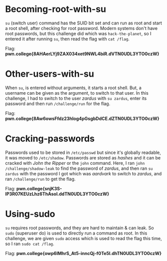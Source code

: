 # Becoming-root-with-su

`su` (switch user) command has the SUID bit set and can run as root and start a root shell, after checking for root password. Modern systems don't have root passwords, but this challenge did which was `hack-the-planet`, so I entered it after running `su`, then read the flag with `cat /flag`.

Flag: **pwn.college{8AHAerLYj9ZAX034xet9NWL4biR.dVTN0UDL3YTO0czW}**

# Other-users-with-su

When `su`, is entered without arguments, it starts a root shell. But, a username can be given as the argument, to switch to that user. In this challenge, I had to switch to the user *zardus* with `su zardus`, enter its password and then run `/challenge/run` for the flag.

Flag: **pwn.college{8Aw6owsFfdz23hlog4pGsgbDdCE.dZTN0UDL3YTO0czW}**

# Cracking-passwords

Passwords used to be stored in `/etc/passwd` but since it's globally readable, it was moved to `/etc/shadow`. Passwords are stored as *hashes* and it can be cracked with *John the Ripper* or the `john` command. Here, I ran `john /challenge/shadow-leak` to find the password of *zardus*, and then ran `su zardus` with the password I got which was *aardvark* to switch to *zardus*, and ran `/challenge/run` to get the flag.

Flag: **pwn.college{snjK3S-IP3R07KEUzLhz6ThAsoI.ddTN0UDL3YTO0czW}**

# Using-sudo

`su` requires root passwords, and they are hard to maintain & can leak. So `sudo` (superuser do) is used to directly run a command as root. In this challenge, we are given `sudo` access which is used to read the flag this time, so I ran `sudo cat /flag`.

Flag: **pwn.college{owp6lMhrS_At5-inncQj-f0Te5l.dhTN0UDL3YTO0czW}**
